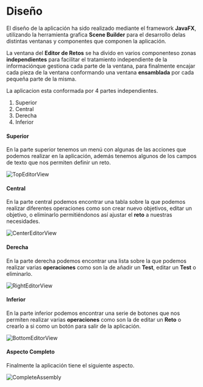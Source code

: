 # Diseño



El diseño de la aplicación ha sido realizado mediante el framework **JavaFX**, utilizando la herramienta grafica **Scene Builder** para el desarrollo delas distintas ventanas y componentes que componen la aplicación.

La ventana del **Editor de Retos** se ha divido en varios componenteso zonas **independientes** para facilitar el tratamiento independiente de la informaciónque gestiona cada parte de la ventana, para finalmente encajar cada pieza de la ventana conformando una ventana **ensamblada** por cada pequeña parte de la misma.

La aplicacion esta conformada por 4 partes independientes.

1. Superior
2. Central
3. Derecha
4. Inferior

#### Superior

En la parte superior tenemos un menú con algunas de las acciones
que podemos realizar en la aplicación, además tenemos algunos de los campos de
texto que nos permiten definir un reto.

![TopEditorView](C:\Sys4Admin\Challenger4SysAdmins\docs\DesingSnapshots\TopEditorView.png)



#### Central

En la parte central podemos encontrar una tabla sobre la que
podemos realizar diferentes operaciones como son crear nuevo objetivos, editar
un objetivo, o eliminarlo permitiéndonos así ajustar el **reto** a nuestras necesidades.

![CenterEditorView](C:\Sys4Admin\Challenger4SysAdmins\docs\DesingSnapshots\CenterEditorView.png)



#### Derecha

En la parte derecha podemos encontrar una lista sobre la que
podemos realizar varias **operaciones** como son la de añadir un **Test**, editar un **Test**
o eliminarlo.

![RightEditorView](C:\Sys4Admin\Challenger4SysAdmins\docs\DesingSnapshots\RightEditorView.png)

#### Inferior

En la parte inferior podemos encontrar una serie de botones
que nos permiten realizar varias **operaciones** como son la de editar un **Reto** o
crearlo a si como un botón para salir de la aplicación.

![BottomEditorView](C:\Sys4Admin\Challenger4SysAdmins\docs\DesingSnapshots\BottomEditorView.png)



#### Aspecto Completo

Finalmente la aplicación tiene el siguiente
aspecto.

![CompleteAssembly](C:\Sys4Admin\Challenger4SysAdmins\docs\DesingSnapshots\CompleteAssembly.png)


